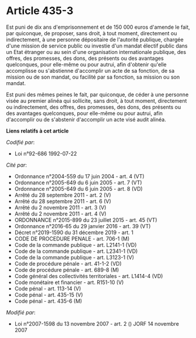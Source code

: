 # Article 435-3

Est puni de dix ans d'emprisonnement et de 150 000 euros d'amende le fait, par quiconque, de proposer, sans droit, à tout
moment, directement ou indirectement, à une personne dépositaire de l'autorité publique, chargée d'une mission de service
public ou investie d'un mandat électif public dans un Etat étranger ou au sein d'une organisation internationale publique,
des offres, des promesses, des dons, des présents ou des avantages quelconques, pour elle-même ou pour autrui, afin d'obtenir
qu'elle accomplisse ou s'abstienne d'accomplir un acte de sa fonction, de sa mission ou de son mandat, ou facilité par sa
fonction, sa mission ou son mandat.

Est puni des mêmes peines le fait, par quiconque, de céder à une personne visée au premier alinéa qui sollicite, sans droit,
à tout moment, directement ou indirectement, des offres, des promesses, des dons, des présents ou des avantages quelconques,
pour elle-même ou pour autrui, afin d'accomplir ou de s'abstenir d'accomplir un acte visé audit alinéa.

**Liens relatifs à cet article**

_Codifié par_:

  - Loi n°92-686 1992-07-22

_Cité par_:

  - Ordonnance n°2004-559 du 17 juin 2004 - art. 4 (VT)
  - Ordonnance n°2005-649 du 6 juin 2005 - art. 7 (VT)
  - Ordonnance n°2005-649 du 6 juin 2005 - art. 8 (VD)
  - Arrêté du 28 septembre 2011 - art. 2 (V)
  - Arrêté du 28 septembre 2011 - art. 6 (V)
  - Arrêté du 2 novembre 2011 - art. 3 (V)
  - Arrêté du 2 novembre 2011 - art. 4 (V)
  - ORDONNANCE n°2015-899 du 23 juillet 2015 - art. 45 (VT)
  - Ordonnance n°2016-65 du 29 janvier 2016 - art. 39 (VT)
  - Décret n°2019-1590 du 31 décembre 2019 - art. 1
  - CODE DE PROCEDURE PENALE - art. 706-1 (M)
  - Code de la commande publique - art. L2141-1 (VD)
  - Code de la commande publique - art. L2341-1 (VD)
  - Code de la commande publique - art. L3123-1 (V)
  - Code de procédure pénale - art. 41-1-2 (VD)
  - Code de procédure pénale - art. 689-8 (M)
  - Code général des collectivités territoriales - art. L1414-4 (VD)
  - Code monétaire et financier - art. R151-10 (V)
  - Code pénal - art. 113-14 (V)
  - Code pénal - art. 435-15 (V)
  - Code pénal - art. 435-6 (M)

_Modifié par_:

  - Loi n°2007-1598 du 13 novembre 2007 - art. 2 () JORF 14 novembre 2007
